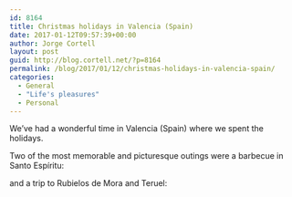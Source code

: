 ```yaml
---
id: 8164
title: Christmas holidays in Valencia (Spain)
date: 2017-01-12T09:57:39+00:00
author: Jorge Cortell
layout: post
guid: http://blog.cortell.net/?p=8164
permalink: /blog/2017/01/12/christmas-holidays-in-valencia-spain/
categories:
  - General
  - "Life's pleasures"
  - Personal
---
```

We’ve had a wonderful time in Valencia (Spain) where we spent the holidays.
  
Two of the most memorable and picturesque outings were a barbecue in Santo Espíritu:

and a trip to Rubielos de Mora and Teruel: